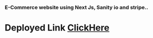 ### E-Commerce website using Next Js, Sanity io and stripe..

# Deployed Link [ClickHere](https://nextjs-ecommerce-application.vercel.app/)
